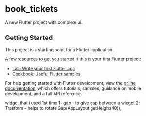 # book_tickets

A new Flutter project with complete ui.

## Getting Started

This project is a starting point for a Flutter application.

A few resources to get you started if this is your first Flutter project:

- [Lab: Write your first Flutter app](https://docs.flutter.dev/get-started/codelab)
- [Cookbook: Useful Flutter samples](https://docs.flutter.dev/cookbook)

For help getting started with Flutter development, view the
[online documentation](https://docs.flutter.dev/), which offers tutorials,
samples, guidance on mobile development, and a full API reference.

widget that i used 1st time 
1- gap - to give gap between a widget
2- Trasform - helps to rotate
  Gap(AppLayout.getHeight(40)),
